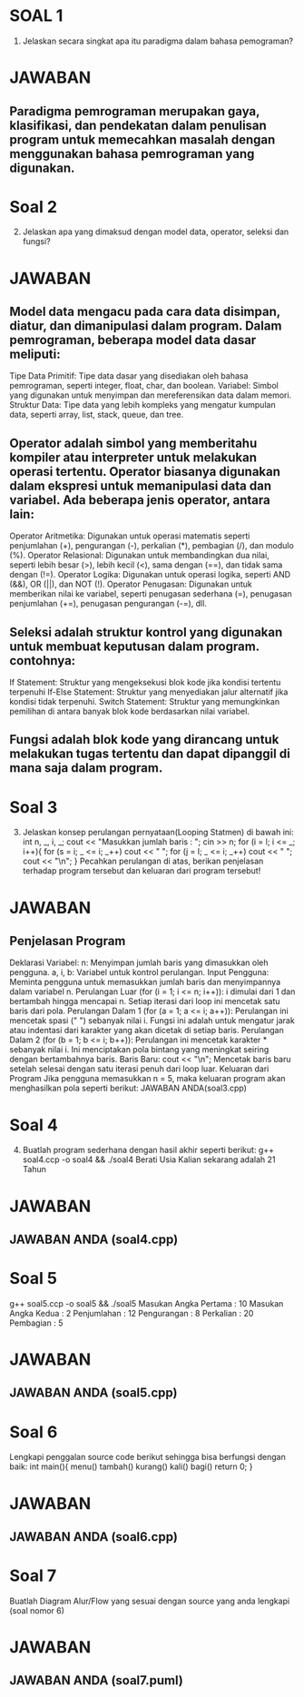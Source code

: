 # SOAL 1
1. Jelaskan secara singkat apa itu paradigma dalam bahasa pemograman?
# JAWABAN
## Paradigma pemrograman merupakan gaya, klasifikasi, dan pendekatan dalam penulisan program untuk memecahkan masalah dengan menggunakan bahasa pemrograman yang digunakan.

# Soal 2
2. Jelaskan apa yang dimaksud dengan model data, operator, seleksi dan fungsi?
# JAWABAN
## Model data mengacu pada cara data disimpan, diatur, dan dimanipulasi dalam program. Dalam pemrograman, beberapa model data dasar meliputi:
Tipe Data Primitif: Tipe data dasar yang disediakan oleh bahasa pemrograman, seperti integer, float, char, dan boolean.
Variabel: Simbol yang digunakan untuk menyimpan dan mereferensikan data dalam memori.
Struktur Data: Tipe data yang lebih kompleks yang mengatur kumpulan data, seperti array, list, stack, queue, dan tree.

## Operator adalah simbol yang memberitahu kompiler atau interpreter untuk melakukan operasi tertentu. Operator biasanya digunakan dalam ekspresi untuk memanipulasi data dan variabel. Ada beberapa jenis operator, antara lain:
Operator Aritmetika: Digunakan untuk operasi matematis seperti penjumlahan (+), pengurangan (-), perkalian (*), pembagian (/), dan modulo (%).
Operator Relasional: Digunakan untuk membandingkan dua nilai, seperti lebih besar (>), lebih kecil (<), sama dengan (==), dan tidak sama dengan (!=).
Operator Logika: Digunakan untuk operasi logika, seperti AND (&&), OR (||), dan NOT (!).
Operator Penugasan: Digunakan untuk memberikan nilai ke variabel, seperti penugasan sederhana (=), penugasan penjumlahan (+=), penugasan pengurangan (-=), dll.

## Seleksi adalah struktur kontrol yang digunakan untuk membuat keputusan dalam program. contohnya:
If Statement: Struktur yang mengeksekusi blok kode jika kondisi tertentu terpenuhi
If-Else Statement: Struktur yang menyediakan jalur alternatif jika kondisi tidak terpenuhi.
Switch Statement: Struktur yang memungkinkan pemilihan di antara banyak blok kode berdasarkan nilai variabel.

## Fungsi adalah blok kode yang dirancang untuk melakukan tugas tertentu dan dapat dipanggil di mana saja dalam program.

# Soal 3
3. Jelaskan konsep perulangan pernyataan(Looping Statmen) di bawah ini:
int n, _, i, _;
cout << "Masukkan jumlah baris : ";
cin >> n;
for (i = l; i <= _; i++){
    for (s = i; _ <= i; _++)
    cout << " ";
    for (j = l; _ <= i; _++)
    cout << " ";
    cout << "\n";
}
Pecahkan perulangan di atas, berikan penjelasan terhadap program tersebut dan keluaran dari program tersebut!
# JAWABAN
## Penjelasan Program
Deklarasi Variabel: n: Menyimpan jumlah baris yang dimasukkan oleh pengguna.
a, i, b: Variabel untuk kontrol perulangan.
Input Pengguna: Meminta pengguna untuk memasukkan jumlah baris dan menyimpannya dalam variabel n.
Perulangan Luar (for (i = 1; i <= n; i++)):
i dimulai dari 1 dan bertambah hingga mencapai n.
Setiap iterasi dari loop ini mencetak satu baris dari pola. 
Perulangan Dalam 1 (for (a = 1; a <= i; a++)):
Perulangan ini mencetak spasi (" ") sebanyak nilai i.
Fungsi ini adalah untuk mengatur jarak atau indentasi dari karakter yang akan dicetak di setiap baris.
Perulangan Dalam 2 (for (b = 1; b <= i; b++)):
Perulangan ini mencetak karakter * sebanyak nilai i.
Ini menciptakan pola bintang yang meningkat seiring dengan bertambahnya baris.
Baris Baru: cout << "\n"; Mencetak baris baru setelah selesai dengan satu iterasi penuh dari loop luar.
Keluaran dari Program
Jika pengguna memasukkan n = 5, maka keluaran program akan menghasilkan pola seperti berikut: JAWABAN ANDA(soal3.cpp)

# Soal 4
4. Buatlah program sederhana dengan hasil akhir seperti berikut:
g++ soal4.ccp -o soal4 && ./soal4
Berati Usia Kalian sekarang adalah 21 Tahun
# JAWABAN
## JAWABAN ANDA (soal4.cpp)

# Soal 5
g++ soal5.ccp -o soal5 && ./soal5
Masukan Angka Pertama : 10
Masukan Angka Kedua   : 2
Penjumlahan : 12
Pengurangan : 8 
Perkalian   : 20
Pembagian   : 5
# JAWABAN
## JAWABAN ANDA (soal5.cpp)

# Soal 6
Lengkapi penggalan source code berikut sehingga bisa berfungsi dengan baik:
int main(){
    menu()
    tambah()
    kurang()
    kali()
    bagi()
    return 0;
}
# JAWABAN
## JAWABAN ANDA (soal6.cpp)

# Soal 7
Buatlah Diagram Alur/Flow yang sesuai dengan source yang anda lengkapi (soal nomor 6)
# JAWABAN
## JAWABAN ANDA (soal7.puml)